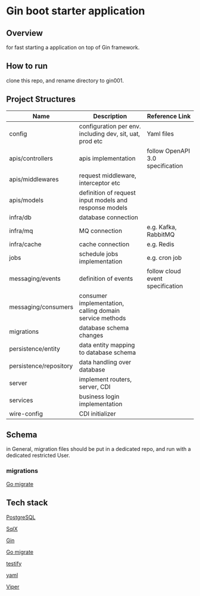 # Gin boot starter application

## Overview

for fast starting a application on top of Gin framework.

## How to run

clone this repo, and rename directory to gin001.

## Project Structures

|Name|Description|Reference Link|
|----|-----------|--------------|
|config| configuration per env. including dev, sit, uat, prod etc| Yaml files |
|apis/controllers| apis implementation | follow OpenAPI 3.0 specification |
|apis/middlewares| request middleware, interceptor etc| |
|apis/models| definition of request input models and response models | |
|infra/db| database connection | |
|infra/mq| MQ connection | e.g. Kafka, RabbitMQ |
|infra/cache| cache connection | e.g. Redis |
|jobs|schedule jobs implementation| e.g. cron job |
|messaging/events|definition of events|follow cloud event specification|
|messaging/consumers|consumer implementation, calling domain service methods||
|migrations| database schema changes| |
|persistence/entity| data entity mapping to database schema | |
|persistence/repository| data handling over database | |
|server | implement routers, server, CDI | |
|services| business login implementation | |
|wire-config| CDI initializer | |

## Schema

in General, migration files should be put in a dedicated repo, and run with a dedicated restricted User.

### migrations

[Go migrate](https://github.com/golang-migrate/migrate?tab=readme-ov-file)

## Tech stack

[PostgreSQL](https://pkg.go.dev/github.com/jackc/pgx/v5@v5.0.4/stdlib)

[SqlX](https://jmoiron.github.io/sqlx/)

[Gin](https://gin-gonic.com/docs/introduction/)

[Go migrate](https://github.com/golang-migrate/migrate)

[testify](https://github.com/stretchr/testify)

[yaml](https://github.com/go-yaml/yaml)

[Viper](https://github.com/spf13/viper)
